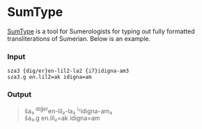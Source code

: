 # SumType

[SumType](victorvoermans.github.io/sumtype) is a tool for Sumerologists for typing out fully formatted transliterations of Sumerian. Below is an example.

### Input

```
sza3 {dig/er}en-lil2-la2 {i7}idigna-am3
sza3.g en.lil2=ak idigna=am
```

### Output

> ša₃ <sup>diĝer</sup>en-lil₂-la₂ <sup>i₇</sup>idigna-am₃  
> ša₃.g en.lil₂=ak idigna=am
